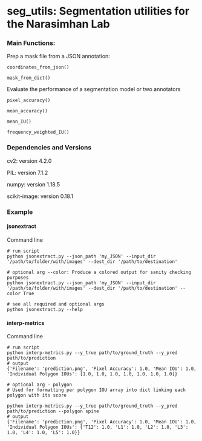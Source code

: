 # seg_utils: Segmentation utilities for the Narasimhan Lab

### Main Functions:

Prep a mask file from a JSON annotation: 
```
coordinates_from_json()

mask_from_dict()
```

Evaluate the performance of a segmentation model or two annotators

```
pixel_accuracy()

mean_accuracy()

mean_IU()

frequency_weighted_IU()
```

### Dependencies and Versions

cv2: version 4.2.0

PIL: version 7.1.2

numpy: version 1.18.5

scikit-image: version 0.18.1

### Example 
#### jsonextract

Command line
```
# run script
python jsonextract.py --json_path 'my_JSON' --input_dir '/path/to/folder/with/images' --dest_dir '/path/to/destination'

# optional arg --color: Produce a colored output for sanity checking purposes
python jsonextract.py --json_path 'my_JSON' --input_dir '/path/to/folder/with/images' --dest_dir '/path/to/destination' --color True

# see all required and optional args
python jsonextract.py --help
```
#### interp-metrics

Command line

```
# run script 
python interp-metrics.py --y_true path/to/ground_truth --y_pred path/to/prediction 
# output
{'Filename': 'prediction.png', 'Pixel Accuracy': 1.0, 'Mean IOU': 1.0, 'Individual Polygon IOUs': [1.0, 1.0, 1.0, 1.0, 1.0, 1.0, 1.0]}

# optional arg - polygon
# Used for formatting per polygon IOU array into dict linking each polygon with its score

python interp-metrics.py --y_true path/to/ground_truth --y_pred path/to/prediction --polygon spine
# output 
{'Filename': 'prediction.png', 'Pixel Accuracy': 1.0, 'Mean IOU': 1.0, 'Individual Polygon IOUs': {'T12': 1.0, 'L1': 1.0, 'L2': 1.0, 'L3': 1.0, 'L4': 1.0, 'L5': 1.0}}
